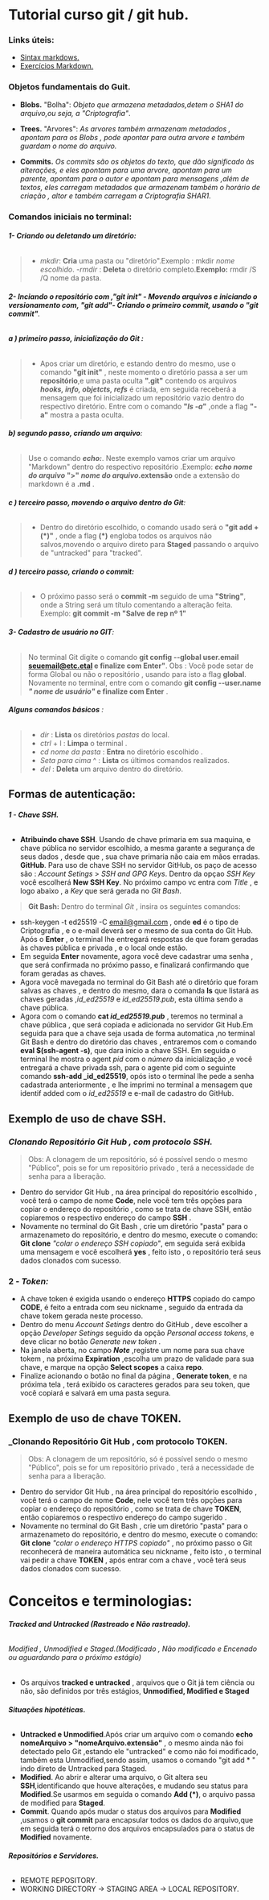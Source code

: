 # **Tutorial curso git / git hub.**
### Links úteis:
- [Sintax markdows.](https://www.markdownguide.org/getting-started/)
- [Exercícios Markdown.](https://www.markdowntutorial.com)

### Objetos fundamentais do Guit.
- **Blobs.**  "Bolha":
_Objeto que armazena metadados,detem o SHA1 do arquivo,ou seja, a 
"Criptografia"_.

- **Trees.**  "Arvores":
_As arvores também armazenam metadados , apontam para os Blobs , pode apontar para outra arvore e também guardam o nome do arquivo._

- **Commits.**
_Os commits são os objetos do texto, que dão significado às alterações, e eles apontam para uma arvore, apontam para um parente, apontam para o autor e apontam para mensagens ,além de textos, eles carregam metadados que armazenam também o horário de criação , altor e também carregam a Criptografia SHAR1_.



### **Comandos iniciais no terminal:**
###### **1- Criando ou deletando um diretório:**
> - _mkdir_: **Cria** uma pasta ou "diretório".Exemplo : mkdir _nome escolhido_.
-_rmdir_ : **Deleta** o diretório completo.**Exemplo:** rmdir /S /Q nome da pasta.

###### **2- Inciando o repositório com ,"_git init_" - Movendo arquivos e iniciando o versionamento com, _"git add"_- Criando o primeiro commit, usando o _"git commit"_**.
###### **a ) primeiro passo, inicialização do Git :**
> - Apos criar um diretório, e estando dentro do mesmo, use o comando **"git init"** , neste momento o diretório passa a ser um **repositório**,e uma pasta oculta **".git"** contendo os arquivos **_hooks, info, objetcts, refs_** é criada, em seguida receberá a mensagem que foi inicializado um repositório vazio dentro do respectivo diretório.
Entre com o comando **"_ls -a_"** ,onde a flag **"-a"** mostra a pasta oculta.
###### **b) segundo passo, criando um arquivo**:
> Use o comando **_echo:_**. Neste exemplo vamos criar um arquivo "Markdown" dentro do respectivo repositório .Exemplo: **_echo nome do arquivo_ ">" _nome do arquivo_.extensão** onde a extensão do markdown é a **.md** .

###### **c ) terceiro passo, movendo o arquivo dentro do Git**:
>- Dentro do diretório escolhido, o comando usado será o **"git add + (*)"** , onde a flag **(*)** engloba todos os arquivos não salvos,movendo o arquivo direto para **Staged** passando o arquivo de "untracked" para "tracked".

###### **d ) terceiro passo, criando o commit:**
>- O próximo passo será o **commit -m** seguido de uma **"String"**, onde a String será um título comentando a alteração feita.
Exemplo: **git commit -m "Salve de rep nº 1"**

###### **3- Cadastro de usuário no GIT**:
> No terminal Git digite o comando **git config --global user.email seuemail@etc.etal e finalize com Enter"**. Obs : Você pode setar de forma Global ou não o repositório , usando para isto a flag **global**.
Novamente no terminal, entre com o comando **git config --user.name _" nome de usuário"_ e finalize com Enter** .



###### **Alguns comandos básicos** :
> - _dir_ : **Lista** os diretórios *pastas* do local.
> - _ctrl_ + l : **Limpa** o terminal .
> - _cd nome da pasta_ : **Entra** no diretório escolhido .
> - _Seta para cima_ ^ : **Lista** os últimos comandos realizados.
> -  _del_ : **Deleta** um arquivo dentro do diretório.

 ## **Formas de autenticação:**
 ###### **1 - Chave SSH.**
 - **Atribuindo chave SSH**. Usando de chave primaria em sua maquina, e chave pública no servidor escolhido, a mesma garante a segurança de seus dados , desde que , sua chave primaria não caia em mãos erradas.
 **GitHub**. Para uso de chave SSH no servidor GitHub, os paço de acesso são :
 _Account Setings_ > _SSH and GPG Keys_.
 Dentro da opçao _SSH Key_ você escolherá  **New SSH Key**.
 No próximo campo vc entra com _Title_ , e logo abaixo , a _Key_ que será gerada no *Git Bash*.
 > **Git Bash:**
Dentro do terminal _Git_ , insira os seguintes comandos:
 - ssh-keygen -t ed25519 -C email@gmail.com , onde **ed** é o tipo de Criptografia , e o e-mail deverá ser o mesmo de sua conta do Git Hub.
 Após o **Enter** , o terminal lhe entregará respostas de que foram geradas às chaves pública e privada , e o local onde estão.
 - Em seguida **Enter** novamente, agora você deve cadastrar uma senha , que será confirmada no próximo passo, e finalizará confirmando que foram geradas as chaves.
 - Agora você mavegada no terminal do Git Bash até o diretório que foram salvas as chaves , e dentro do mesmo, dara o comanda **ls** que listará as chaves geradas ,_id_ed25519_ e _id_ed25519.pub_, esta última sendo a chave pública.
 - Agora com o comando **cat _id_ed25519.pub_** , teremos no terminal a chave pública , que será copiada e adicionada no servidor Git Hub.Em seguida para que a chave seja usada de forma automatica ,no terminal Git Bash e dentro do diretório das chaves , entraremos com o comando **eval $(ssh-agent -s)**, que dara início a chave SSH. Em seguida o terminal lhe mostra o agent _pid_ com o _número_ da inicialização ,e você entregará a chave privada ssh, para o agente pid com o seguinte comando **ssh-add _id_ed25519**, opós isto o terminal lhe pede a senha cadastrada anteriormente , e lhe imprimi no terminal a mensagem que identif added com o _id_ed25519_ e e-mail de cadastro do GitHub.

 ## Exemplo de uso de chave SSH.
 ### _Clonando Repositório Git Hub , com protocolo SSH._
> Obs: A clonagem de um repositório, só é possível sendo o mesmo "Público", pois se for um repositório privado , terá a necessidade de senha para a liberação.
 -  Dentro do servidor Git Hub , na área principal do repositório escolhido , você terá o campo de nome **Code**, nele você tem três opções para copiar o endereço do repositório , como se trata de chave SSH, então copiaremos o respectivo endereço do campo **SSH** .
 - Novamente no terminal do Git Bash , crie um diretório "pasta" para o armazenameto  do repositório, e dentro do mesmo, execute o comando: **Git clone** _"colar o endereço SSH copiado"_, em seguida será exibida uma mensagem e você escolherá **yes** , feito isto , o repositório terá seus dados clonados com sucesso.
 ### 2 - _Token:_
 - A chave token é exigida usando o endereço **HTTPS** copiado do campo **CODE**, é feito a entrada com seu nickname , seguido da entrada da chave tokem gerada neste processo.
 - Dentro do menu _Account Setings_ dentro do GitHub , deve escolher a opção _Developer Setings_ seguido da opção _Personal access tokens_, e deve clicar no botão _Generate new token_ .
 - Na janela aberta, no campo **_Note_** ,registre um nome para sua chave tokem , na próxima **Expiration** ,escolha um prazo de validade para sua chave, e marque na opção **Select scopes** a caixa **repo**.
 - Finalize acionando o botão no final da página , **Generate token**, e
 na próxima tela , terá exibido os caracteres gerados para seu token, que você copiará e salvará em uma pasta segura.
 ## Exemplo de uso de chave TOKEN.
  ### _Clonando Repositório Git Hub , com protocolo TOKEN.
> Obs: A clonagem de um repositório, só é possível sendo o mesmo "Público", pois se for um repositório privado , terá a necessidade de senha para a liberação.
 -  Dentro do servidor Git Hub , na área principal do repositório escolhido , você terá o campo de nome **Code**, nele você tem três opções para copiar o endereço do repositório , como se trata de chave **TOKEN**, então copiaremos o respectivo endereço do campo sugerido .
 - Novamente no terminal do Git Bash , crie um diretório "pasta" para o armazenameto  do repositório, e dentro do mesmo, execute o comando: **Git clone** _"colar o endereço HTTPS copiado"_ , no próximo passo o Git reconhecerá de maneira automática seu nickname , feito isto , o terminal vai pedir a chave **TOKEN** , após entrar com a chave , você terá seus dados clonados com sucesso.

# Conceitos e terminologias:
###### **Tracked and Untracked (Rastreado e Não rastreado).**
###### Modified , Unmodified e Staged.(Modificado , Não modificado e Encenado ou aguardando para o próximo estágio)
- Os arquivos **tracked e untracked** , arquivos que o Git já tem ciência ou não, são definidos por três estágios, **Unmodified, Modified e Staged**
###### **Situações hipotéticas.**
- **Untracked e Unmodified**.Após criar um arquivo com o comando **echo nomeArquivo > "nomeArquivo.extensão"** , o mesmo ainda não foi detectado pelo Git ,estando ele "untracked" e como não foi modificado, também esta Unmodified,sendo assim, usamos o comando "git add * " indo direto de Untracked  para  Staged.
- **Modified**. Ao abrir e alterar uma arquivo, o Git altera seu **SSH**,identificando que houve alterações, e mudando seu status para **Modified**.Se usarmos em seguida o comando **Add (*)**, o arquivo passa de modified para **Staged**.
- **Commit**. Quando após mudar o status dos arquivos para **Modified** ,usamos o **git commit** para encapsular todos os dados do arquivo,que em seguida terá o retorno dos arquivos encapsulados para o status de **Modified** novamente.
###### **Repositórios e Servidores.**
- REMOTE REPOSITORY.
- WORKING DIRECTORY -> STAGING AREA -> LOCAL REPOSITORY.
